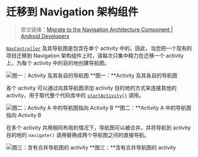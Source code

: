 # 迁移到 Navigation 架构组件
> 原文链接：[Migrate to the Navigation Architecture Component  |  Android Developers](https://developer.android.google.cn/topic/libraries/architecture/navigation/navigation-migrate)

[`NavController`](https://developer.android.google.cn/reference/androidx/navigation/NavController.html?hl=zh-cn) 及其导航图是包含在单个 activity 中的。因此，当您把一个现有的项目迁移到 Navigation 架构组件上时，请每次只集中精力在迁移一个 activity 上，为每个 activity 中的目的地创建导航图。

![图一：Activity 及其各自的导航图](https://developer.android.google.cn/images/topic/libraries/architecture/navigation-migrate1.png?hl=zh-cn)
**图一：**Activity 及其各自的导航图

各个 activity 可以通过向其导航图添加 activity 目的地的方式来连接其他的 activity，用于取代整个代码库中的 [`startActivity()`](https://developer.android.google.cn/reference/android/app/Activity?hl=zh-cn#startactivity) 调用。

![图二：Activity A 中的导航图指向 Activity B](https://developer.android.google.cn/images/topic/libraries/architecture/navigation-migrate2.png?hl=zh-cn)
**图二：**Activity A 中的导航图指向 Activity B

在多个 activity 共用相同布局的情况下，导航图可以被合并，并将导航到 activity 目的地的 `navigate()` 调用替换成两个导航图之间的直接导航。

![图三：含有合并导航图的 activity](https://developer.android.google.cn/images/topic/libraries/architecture/navigation-migrate3.png?hl=zh-cn)
**图三：**含有合并导航图的 activity


